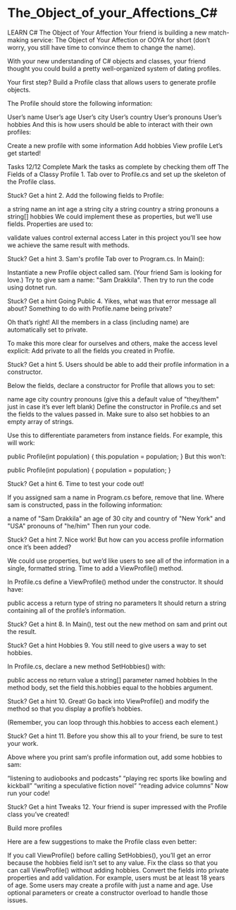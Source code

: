 # The_Object_of_your_Affections_C#
LEARN C#
The Object of Your Affection
Your friend is building a new match-making service: The Object of Your Affection or OOYA for short (don’t worry, you still have time to convince them to change the name).


With your new understanding of C# objects and classes, your friend thought you could build a pretty well-organized system of dating profiles.

Your first step? Build a Profile class that allows users to generate profile objects.

The Profile should store the following information:

User’s name
User’s age
User’s city
User’s country
User’s pronouns
User’s hobbies
And this is how users should be able to interact with their own profiles:

Create a new profile with some information
Add hobbies
View profile
Let’s get started!

Tasks
12/12 Complete
Mark the tasks as complete by checking them off
The Fields of a Classy Profile
1.
Tab over to Profile.cs and set up the skeleton of the Profile class.


Stuck? Get a hint
2.
Add the following fields to Profile:

a string name
an int age
a string city
a string country
a string pronouns
a string[] hobbies
We could implement these as properties, but we’ll use fields. Properties are used to:

validate values
control external access
Later in this project you’ll see how we achieve the same result with methods.


Stuck? Get a hint
3.
Sam's profile
Tab over to Program.cs. In Main():

Instantiate a new Profile object called sam. (Your friend Sam is looking for love.)
Try to give sam a name: "Sam Drakkila".
Then try to run the code using dotnet run.

Stuck? Get a hint
Going Public
4.
Yikes, what was that error message all about? Something to do with Profile.name being private?

Oh that’s right! All the members in a class (including name) are automatically set to private.

To make this more clear for ourselves and others, make the access level explicit: Add private to all the fields you created in Profile.


Stuck? Get a hint
5.
Users should be able to add their profile information in a constructor.

Below the fields, declare a constructor for Profile that allows you to set:

name
age
city
country
pronouns (give this a default value of "they/them" just in case it’s ever left blank)
Define the constructor in Profile.cs and set the fields to the values passed in. Make sure to also set hobbies to an empty array of strings.

Use this to differentiate parameters from instance fields. For example, this will work:

public Profile(int population) 
{ this.population = population; }
But this won’t:

public Profile(int population) 
{ population = population; }

Stuck? Get a hint
6.
Time to test your code out!

If you assigned sam a name in Program.cs before, remove that line. Where sam is constructed, pass in the following information:

a name of "Sam Drakkila"
an age of 30
city and country of "New York" and "USA"
pronouns of "he/him"
Then run your code.


Stuck? Get a hint
7.
Nice work! But how can you access profile information once it’s been added?

We could use properties, but we’d like users to see all of the information in a single, formatted string. Time to add a ViewProfile() method.

In Profile.cs define a ViewProfile() method under the constructor. It should have:

public access
a return type of string
no parameters
It should return a string containing all of the profile’s information.


Stuck? Get a hint
8.
In Main(), test out the new method on sam and print out the result.


Stuck? Get a hint
Hobbies
9.
You still need to give users a way to set hobbies.

In Profile.cs, declare a new method SetHobbies() with:

public access
no return value
a string[] parameter named hobbies
In the method body, set the field this.hobbies equal to the hobbies argument.


Stuck? Get a hint
10.
Great! Go back into ViewProfile() and modify the method so that you display a profile’s hobbies.

(Remember, you can loop through this.hobbies to access each element.)


Stuck? Get a hint
11.
Before you show this all to your friend, be sure to test your work.

Above where you print sam‘s profile information out, add some hobbies to sam:

“listening to audiobooks and podcasts”
“playing rec sports like bowling and kickball”
“writing a speculative fiction novel”
“reading advice columns”
Now run your code!


Stuck? Get a hint
Tweaks
12.
Your friend is super impressed with the Profile class you’ve created!

Build more profiles

Here are a few suggestions to make the Profile class even better:

If you call ViewProfile() before calling SetHobbies(), you’ll get an error because the hobbies field isn’t set to any value. Fix the class so that you can call ViewProfile() without adding hobbies.
Convert the fields into private properties and add validation. For example, users must be at least 18 years of age.
Some users may create a profile with just a name and age. Use optional parameters or create a constructor overload to handle those issues.
